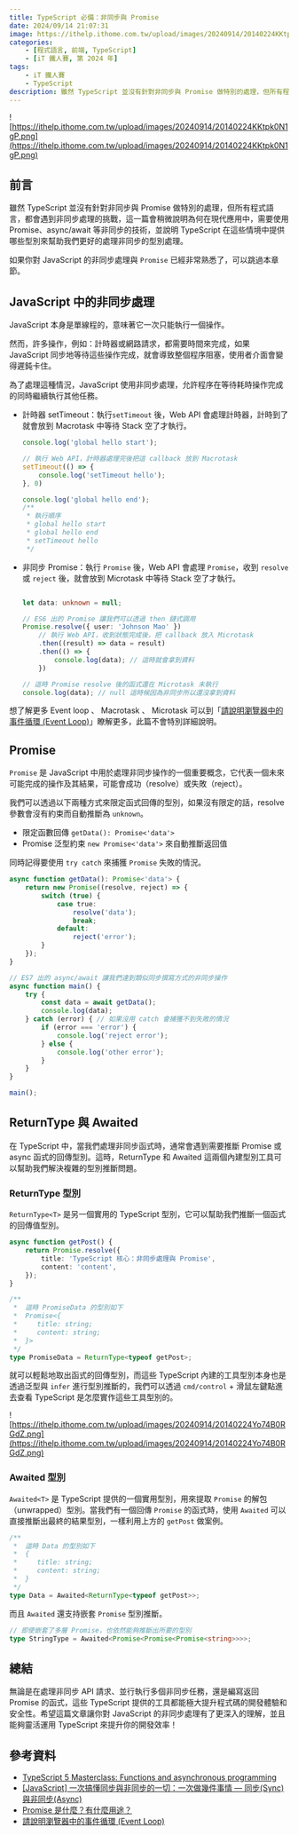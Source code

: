 ```yaml
---
title: TypeScript 必備：非同步與 Promise
date: 2024/09/14 21:07:31
image: https://ithelp.ithome.com.tw/upload/images/20240914/20140224KKtpk0N1gP.png
categories:
    - [程式語言, 前端, TypeScript]
    - [iT 鐵人賽, 第 2024 年]
tags: 
    - iT 鐵人賽
    - TypeScript
description: 雖然 TypeScript 並沒有針對非同步與 Promise 做特別的處理，但所有程式語言，都會遇到非同步處理的挑戰，這一篇會稍微說明為何在現代應用中，需要使用 Promise、async/await 等非同步的技術，並說明 TypeScript 在這些情境中提供哪些型別來幫助我們更好的處理非同步的型別處理。
---
```


![https://ithelp.ithome.com.tw/upload/images/20240914/20140224KKtpk0N1gP.png](https://ithelp.ithome.com.tw/upload/images/20240914/20140224KKtpk0N1gP.png)

## 前言

雖然 TypeScript 並沒有針對非同步與 Promise 做特別的處理，但所有程式語言，都會遇到非同步處理的挑戰，這一篇會稍微說明為何在現代應用中，需要使用 Promise、async/await 等非同步的技術，並說明 TypeScript 在這些情境中提供哪些型別來幫助我們更好的處理非同步的型別處理。

如果你對 JavaScript 的非同步處理與 `Promise` 已經非常熟悉了，可以跳過本章節。

## JavaScript 中的非同步處理

JavaScript 本身是單線程的，意味著它一次只能執行一個操作。

然而，許多操作，例如：計時器或網路請求，都需要時間來完成，如果 JavaScript 同步地等待這些操作完成，就會導致整個程序阻塞，使用者介面會變得遲鈍卡住。

為了處理這種情況，JavaScript 使用非同步處理，允許程序在等待耗時操作完成的同時繼續執行其他任務。

- 計時器 setTimeout：執行`setTimeout` 後，Web API 會處理計時器，計時到了就會放到 Macrotask 中等待 Stack 空了才執行。
    ```ts
    console.log('global hello start');

    // 執行 Web API，計時器處理完後把這 callback 放到 Macrotask
    setTimeout(() => {
        console.log('setTimeout hello');
    }, 0)

    console.log('global hello end');
    /**
     * 執行順序
     * global hello start
     * global hello end
     * setTimeout hello
     */ 
    ```
- 非同步 Promise：執行 `Promise` 後，Web API 會處理 `Promise`，收到 `resolve` 或 `reject` 後，就會放到 Microtask 中等待 Stack 空了才執行。
    ```ts

    let data: unknown = null;

    // ES6 出的 Promise 讓我們可以透過 then 鏈式調用
    Promise.resolve({ user: 'Johnson Mao' })
        // 執行 Web API，收到狀態完成後，把 callback 放入 Microtask
        .then((result) => data = result)
        .then(() => {
            console.log(data); // 這時就會拿到資料
        })

    // 這時 Promise resolve 後的函式還在 Microtask 未執行
    console.log(data); // null 這時候因為非同步所以還沒拿到資料
    ```

想了解更多 Event loop 、 Macrotask 、 Microtask 可以到「[請說明瀏覽器中的事件循環 (Event Loop)](https://www.explainthis.io/zh-hant/swe/what-is-event-loop)」瞭解更多，此篇不會特別詳細說明。

## Promise

`Promise` 是 JavaScript 中用於處理非同步操作的一個重要概念，它代表一個未來可能完成的操作及其結果，可能會成功（resolve）或失敗（reject）。

我們可以透過以下兩種方式來限定函式回傳的型別，如果沒有限定的話，resolve 參數會沒有約束而自動推斷為 `unknown`。
- 限定函數回傳 `getData(): Promise<'data'>` 
- Promise 泛型約束 `new Promise<'data'>` 來自動推斷返回值


同時記得要使用 `try catch` 來捕獲 `Promise` 失敗的情況。

```ts
async function getData(): Promise<'data'> {
    return new Promise((resolve, reject) => {
        switch (true) {
            case true:
                resolve('data');
                break;
            default:
                reject('error');
        }
    });
}

// ES7 出的 async/await 讓我們達到類似同步撰寫方式的非同步操作
async function main() {
    try {
        const data = await getData();
        console.log(data);
    } catch (error) { // 如果沒用 catch 會捕獲不到失敗的情況
        if (error === 'error') {
            console.log('reject error');
        } else {
            console.log('other error');
        }
    }
}

main();
```

## ReturnType 與 Awaited

在 TypeScript 中，當我們處理非同步函式時，通常會遇到需要推斷 Promise 或 async 函式的回傳型別。這時，ReturnType 和 Awaited 這兩個內建型別工具可以幫助我們解決複雜的型別推斷問題。

### ReturnType 型別

`ReturnType<T>` 是另一個實用的 TypeScript 型別，它可以幫助我們推斷一個函式的回傳值型別。

```ts
async function getPost() {
    return Promise.resolve({
        title: 'TypeScript 核心：非同步處理與 Promise',
        content: 'content',
    });
}

/**
 *  這時 PromiseData 的型別如下
 *  Promise<{
 *     title: string;
 *     content: string;
 *  }>
 */ 
type PromiseData = ReturnType<typeof getPost>;
```

就可以輕鬆地取出函式的回傳型別，而這些 TypeScript 內建的工具型別本身也是透過泛型與 `infer` 進行型別推斷的，我們可以透過 `cmd/control` + 滑鼠左鍵點進去查看 TypeScript 是怎麼實作這些工具型別的。

![https://ithelp.ithome.com.tw/upload/images/20240914/20140224Yo74B0RGdZ.png](https://ithelp.ithome.com.tw/upload/images/20240914/20140224Yo74B0RGdZ.png)

### Awaited 型別

`Awaited<T>` 是 TypeScript 提供的一個實用型別，用來提取 `Promise` 的解包（unwrapped）型別。當我們有一個回傳 `Promise` 的函式時，使用 `Awaited` 可以直接推斷出最終的結果型別，一樣利用上方的 `getPost` 做案例。


```ts
/**
 *  這時 Data 的型別如下
 *  {
 *     title: string;
 *     content: string;
 *  }
 */ 
type Data = Awaited<ReturnType<typeof getPost>>;
```

而且 `Awaited` 還支持嵌套 `Promise` 型別推斷。

```ts
// 即使嵌套了多層 Promise，也依然能夠推斷出所要的型別
type StringType = Awaited<Promise<Promise<Promise<string>>>>;
```

## 總結

無論是在處理非同步 API 請求、並行執行多個非同步任務，還是編寫返回 Promise 的函式，這些 TypeScript 提供的工具都能極大提升程式碼的開發體驗和安全性。希望這篇文章讓你對 JavaScript 的非同步處理有了更深入的理解，並且能夠靈活運用 TypeScript 來提升你的開發效率！

## 參考資料

- [TypeScript 5 Masterclass: Functions and asynchronous programming](https://www.youtube.com/watch?v=xtYMxyBc8O0&list=PLzb46hGUzitC1kGzPcy8tlQNxYbFsuqMO&index=7&t=922s)
- [[JavaScript] 一次搞懂同步與非同步的一切：一次做幾件事情 — 同步(Sync)與非同步(Async)](https://medium.com/itsems-frontend/javascript-sync-async-22e75e1ca1dc)
- [Promise 是什麼？有什麼用途？](https://www.explainthis.io/zh-hant/swe/what-is-promise)
- [請說明瀏覽器中的事件循環 (Event Loop)](https://www.explainthis.io/zh-hant/swe/what-is-event-loop)

